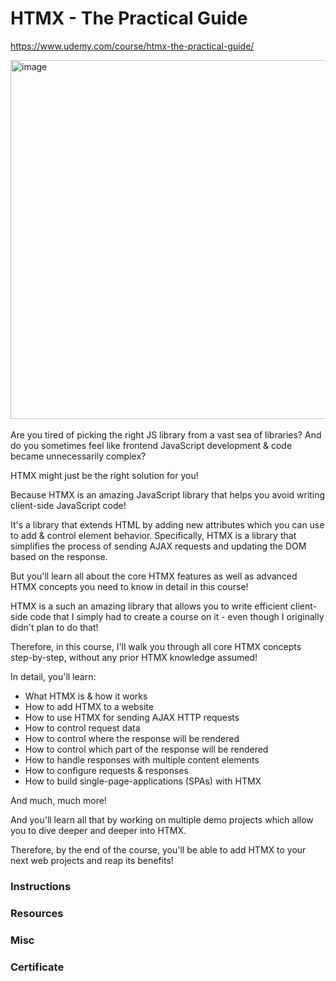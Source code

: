 # HTMX - The Practical Guide

https://www.udemy.com/course/htmx-the-practical-guide/

<img width="2260" height="574" alt="image" src="https://github.com/user-attachments/assets/165b7b6d-1fb6-436f-a1e1-a5c1ddf1989c" />


<br>
<br>
Are you tired of picking the right JS library from a vast sea of libraries? And do you sometimes feel like frontend JavaScript development & code became unnecessarily complex?

HTMX might just be the right solution for you!

Because HTMX is an amazing JavaScript library that helps you avoid writing client-side JavaScript code!

It's a library that extends HTML by adding new attributes which you can use to add & control element behavior. Specifically, HTMX is a library that simplifies the process of sending AJAX requests and updating the DOM based on the response.

But you'll learn all about the core HTMX features as well as advanced HTMX concepts you need to know in detail in this course!

HTMX is a such an amazing library that allows you to write efficient client-side code that I simply had to create a course on it - even though I originally didn't plan to do that!

Therefore, in this course, I'll walk you through all core HTMX concepts step-by-step, without any prior HTMX knowledge assumed!

In detail, you'll learn:

- What HTMX is & how it works
- How to add HTMX to a website
- How to use HTMX for sending AJAX HTTP requests
- How to control request data
- How to control where the response will be rendered
- How to control which part of the response will be rendered
- How to handle responses with multiple content elements
- How to configure requests & responses
- How to build single-page-applications (SPAs) with HTMX

And much, much more!

And you'll learn all that by working on multiple demo projects which allow you to dive deeper and deeper into HTMX.

Therefore, by the end of the course, you'll be able to add HTMX to your next web projects and reap its benefits!

### Instructions

### Resources

### Misc

### Certificate
